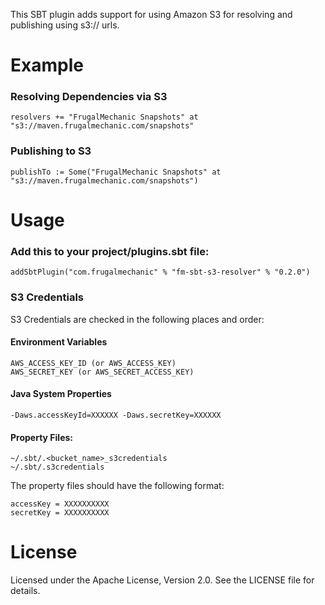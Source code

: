 This SBT plugin adds support for using Amazon S3 for resolving and publishing using s3:// urls.

# Example

### Resolving Dependencies via S3

    resolvers += "FrugalMechanic Snapshots" at "s3://maven.frugalmechanic.com/snapshots"

### Publishing to S3

    publishTo := Some("FrugalMechanic Snapshots" at "s3://maven.frugalmechanic.com/snapshots")


# Usage

### Add this to your project/plugins.sbt file:

    addSbtPlugin("com.frugalmechanic" % "fm-sbt-s3-resolver" % "0.2.0")

### S3 Credentials

S3 Credentials are checked in the following places and order:

#### Environment Variables

    AWS_ACCESS_KEY_ID (or AWS_ACCESS_KEY)
    AWS_SECRET_KEY (or AWS_SECRET_ACCESS_KEY)

#### Java System Properties

    -Daws.accessKeyId=XXXXXX -Daws.secretKey=XXXXXX 

#### Property Files:
  
    ~/.sbt/.<bucket_name>_s3credentials
    ~/.sbt/.s3credentials
    
The property files should have the following format:
  
    accessKey = XXXXXXXXXX
    secretKey = XXXXXXXXXX

# License

Licensed under the Apache License, Version 2.0.  See the LICENSE file for details.